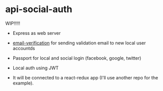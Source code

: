 # api-social-auth

WIP!!!!!

- Express as web server
- [email-verification](https://www.npmjs.com/package/email-verification) for sending validation email to new local user accountds
- Passport for local and social login (facebook, google, twitter)
- Local auth using JWT

- It will be connected to a react-redux app (I'll use another repo for the example).
